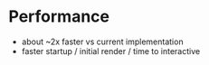 # Performance

- about ~2x faster vs current implementation
- faster startup / initial render / time to interactive
